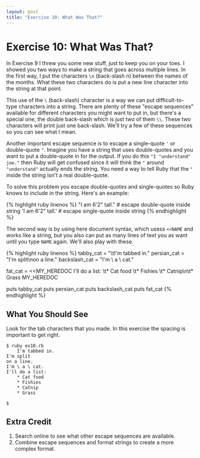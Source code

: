 ```yaml
---
layout: post
title: "Exercise 10: What Was That?"
---
```

# Exercise 10: What Was That?
In Exercise 9 I threw you some new stuff, just to keep you on your toes. I showed you two ways to make a string that goes across multiple lines. In the first way, I put the characters `\n` (back-slash n) between the names of the months. What these two characters do is put a new line character into the string at that point.

This use of the `\` (back-slash) character is a way we can put difficult-to-type characters into a string. There are plenty of these "escape sequences" available for different characters you might want to put in, but there's a special one, the double back-slash which is just two of them `\\`. These two characters will print just one back-slash. We'll try a few of these sequences so you can see what I mean.

Another important escape sequence is to escape a single-quote `'` or double-quote `"`. Imagine you have a string that uses double-quotes and you want to put a double-quote in for the output. If you do this `"I "understand" joe."` then Ruby will get confused since it will think the `"` around `"understand"` actually ends the string. You need a way to tell Ruby that the `"` inside the string isn't a real double-quote.

To solve this problem you escape double-quotes and single-quotes so Ruby knows to include in the string. Here's an example:

{% highlight ruby linenos %}
"I am 6'2\" tall."  # escape double-quote inside string
'I am 6\'2" tall.'  # escape single-quote inside string
{% endhighlight %}

The second way is by using here document syntax, which usess `<<NAME` and works like a string, but you also can put as many lines of text you as want until you type `NAME` again. We'll also play with these.

{% highlight ruby linenos %}
tabby_cat = "\tI'm tabbed in."
persian_cat = "I'm split\non a line."
backslash_cat = "I'm \\ a \\ cat."

fat_cat = <<MY_HEREDOC
I'll do a list:
\t* Cat food
\t* Fishies
\t* Catnip\n\t* Grass
MY_HEREDOC

puts tabby_cat
puts persian_cat
puts backslash_cat
puts fat_cat
{% endhighlight %}

## What You Should See
Look for the tab characters that you made. In this exercise the spacing is important to get right.

    $ ruby ex10.rb
    	I'm tabbed in.
    I'm split
    on a line.
    I'm \ a \ cat.
    I'll do a list:
    	* Cat food
    	* Fishies
    	* Catnip
    	* Grass
    
    $

## Extra Credit
1. Search online to see what other escape sequences are available.
2. Combine escape sequences and format strings to create a more complex format.
